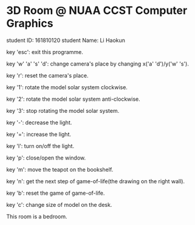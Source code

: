 # 3D Room @ NUAA CCST Computer Graphics

student ID: 161810120
student Name: Li Haokun

key 'esc': exit this programme.

key 'w' 'a' 's' 'd': change camera's place by changing x('a' 'd')/y('w' 's').

key 'r': reset the camera's place.

key '1': rotate the model solar system clockwise.

key '2': rotate the model solar system anti-clockwise.

key '3': stop rotating the model solar system.

key '-': decrease the light.

key '=': increase the light.

key 'l': turn on/off the light.

key 'p': close/open the window.

key 'm': move the teapot on the bookshelf.

key 'n': get the next step of game-of-life(the drawing on the right wall).

key 'b': reset the game of game-of-life.

key 'c': change size of model on the desk.

This room is a bedroom.